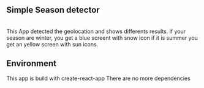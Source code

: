 ## Simple Season detector
<br />
This App detected the geolocation and shows differents results.
if your season are winter, you get a blue screent with snow icon
if it is summer you get an yellow screen with sun icons. 

## Environment
This app is build with create-react-app
There are no more dependencies 
